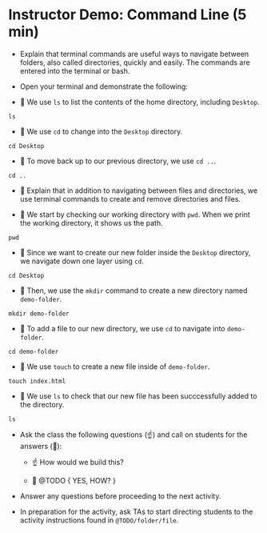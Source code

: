#  Instructor Demo: Command Line (5 min) 

* Explain that terminal commands are useful ways to navigate between folders, also called directories, quickly and easily. The commands are entered into the terminal or bash. 

* Open your terminal and demonstrate the following:

* 🔑 We use `ls` to list the contents of the home directory, including `Desktop`. 

```
ls
```

* 🔑 We use `cd` to change into the `Desktop` directory. 

```
cd Desktop
```

* 🔑  To move back up to our previous directory, we use `cd ..`. 

```
cd ..
```

* 🔑 Explain that in addition to navigating between files and directories, we use terminal commands to create and remove directories and files. 

* 🔑 We start by checking our working directory with `pwd`. When we print the working directory, it shows us the path.

```
pwd
```

* 🔑 Since we want to create our new folder inside the `Desktop` directory, we navigate down one layer using `cd`.

```
cd Desktop
```

* 🔑 Then, we use the `mkdir` command to create a new directory named `demo-folder`.

```
mkdir demo-folder
```

* 🔑 To add a file to our new directory, we use `cd` to navigate into `demo-folder`.

```
cd demo-folder
```

* 🔑 We use `touch` to create a new file inside of `demo-folder`.

```
touch index.html
```

* 🔑 We use `ls` to check that our new file has been succcessfully added to the directory.

```
ls
```

* Ask the class the following questions (☝️) and call on students for the answers (🙋):

  * ☝️ How would we build this?

  * 🙋 @TODO { YES, HOW? }

* Answer any questions before proceeding to the next activity.

* In preparation for the activity, ask TAs to start directing students to the activity instructions found in `@TODO/folder/file`.
